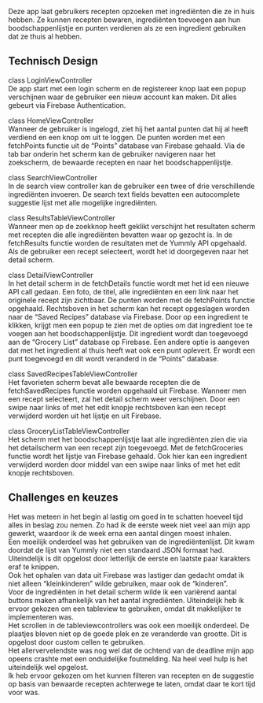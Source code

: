 Deze app laat gebruikers recepten opzoeken met ingrediënten die ze in huis hebben. Ze kunnen recepten bewaren, ingrediënten toevoegen aan hun boodschappenlijstje en punten verdienen als ze een ingredient gebruiken dat ze thuis al hebben.  
  
## Technisch Design  
class LoginViewController  
De app start met een login scherm en de registereer knop laat een popup verschijnen waar de gebruiker een nieuw account kan maken. Dit alles gebeurt via Firebase Authentication.   
  
class HomeViewController  
Wanneer de gebruiker is ingelogd, ziet hij het aantal punten dat hij al heeft verdiend en een knop om uit te loggen. De punten worden met een fetchPoints functie uit de “Points” database van Firebase gehaald. Via de tab bar onderin het scherm kan de gebruiker navigeren naar het zoekscherm, de bewaarde recepten en naar het  boodschappenlijstje.   
  
class SearchViewController  
In de search view controller kan de gebruiker een twee of drie verschillende ingrediënten invoeren. De search text fields bevatten een autocomplete suggestie lijst met alle mogelijke ingrediënten.   
  
class ResultsTableViewController  
Wanneer men op de zoekknop heeft geklikt verschijnt het resultaten scherm met recepten die alle ingrediënten bevatten waar op gezocht is. In de fetchResults functie worden de resultaten met de Yummly API opgehaald. Als de gebruiker een recept selecteert, wordt het id doorgegeven naar het detail scherm.   
  
class DetailViewController  
In het detail scherm in de fetchDetails functie wordt met het id een nieuwe API call gedaan. Een foto, de titel, alle ingrediënten en een link naar het originele recept zijn zichtbaar. De punten worden met de fetchPoints functie opgehaald. Rechtsboven in het scherm kan het recept opgeslagen worden naar de “Saved Recipes” database via Firebase. Door op een ingredient te klikken, krijgt men een popup te zien met de opties om dat ingredient toe te voegen aan het boodschappenlijstje. Dit ingredient wordt dan toegevoegd aan de “Grocery List” database op Firebase. Een andere optie is aangeven dat met het ingredient al thuis heeft wat ook een punt oplevert. Er wordt een punt toegevoegd en dit wordt veranderd in de “Points” database.  
  
class SavedRecipesTableViewController  
Het favorieten scherm bevat alle bewaarde recepten die de fetchSavedRecipes functie worden opgehaald uit Firebase. Wanneer men een recept selecteert, zal het detail scherm weer verschijnen. Door een swipe naar links of met het edit knopje rechtsboven kan een recept verwijderd worden uit het lijstje en uit Firebase.  
  
class GroceryListTableViewController  
Het scherm met het boodschappenlijstje laat alle ingrediënten zien die via het detailscherm van een recept zijn toegevoegd. Met de fetchGroceries functie wordt het lijstje van Firebase gehaald. Ook hier kan een ingredient verwijderd worden door middel van een swipe naar links of met het edit knopje rechtsboven.  
  
## Challenges en keuzes  
Het was meteen in het begin al lastig om goed in te schatten hoeveel tijd alles in beslag zou nemen. Zo had ik de eerste week niet veel aan mijn app gewerkt, waardoor ik de week erna een aantal dingen moest inhalen.  
Een moeilijk onderdeel was het gebruiken van de ingrediëntenlijst. Dit kwam doordat de lijst van Yummly niet een standaard JSON formaat had. Uiteindelijk is dit opgelost door letterlijk de eerste en laatste paar karakters eraf te knippen.  
Ook het ophalen van data uit Firebase was lastiger dan gedacht omdat ik niet alleen “kleinkinderen” wilde gebruiken, maar ook de “kinderen”.  
Voor de ingrediënten in het detail scherm wilde ik een variërend aantal buttons maken afhankelijk van het aantal ingrediënten. Uiteindelijk heb ik ervoor gekozen om een tableview te gebruiken, omdat dit makkelijker te implementeren was.  
Het scrollen in de tableviewcontrollers was ook een moeilijk onderdeel. De plaatjes bleven niet op de goede plek en ze veranderde van grootte. Dit is opgelost door custom cellen te gebruiken.  
Het allervervelendste was nog wel dat de ochtend van de deadline mijn app opeens crashte met een onduidelijke foutmelding. Na heel veel hulp is het uiteindelijk wel opgelost.  
Ik heb ervoor gekozen om het kunnen filteren van recepten en de suggestie op basis van bewaarde recepten achterwege te laten, omdat daar te kort tijd voor was.

  
